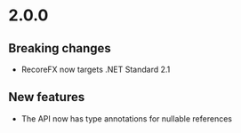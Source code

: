# 2.0.0

## Breaking changes

- RecoreFX now targets .NET Standard 2.1


## New features

- The API now has type annotations for nullable references
